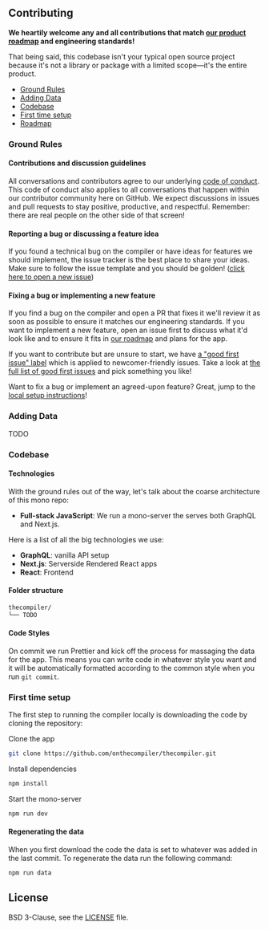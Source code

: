 ## Contributing

**We heartily welcome any and all contributions that match [our product roadmap](https://github.com/onthecompiler/thecompiler/projects/2) and engineering standards!**

That being said, this codebase isn't your typical open source project because it's not a library or package with a limited scope—it's the entire product.

- [Ground Rules](#ground-rules)
- [Adding Data](#adding-data)
- [Codebase](#codebase)
- [First time setup](#first-time-setup)
- [Roadmap](https://github.com/onthecompiler/thecompiler/projects/2)

### Ground Rules

#### Contributions and discussion guidelines

All conversations and contributors agree to our underlying [code of conduct](https://github.com/onthecompiler/thecompiler/blob/master/CODE_OF_CONDUCT.md). This code of conduct also applies to all conversations that happen within our contributor community here on GitHub. We expect discussions in issues and pull requests to stay positive, productive, and respectful. Remember: there are real people on the other side of that screen!

#### Reporting a bug or discussing a feature idea

If you found a technical bug on the compiler or have ideas for features we should implement, the issue tracker is the best place to share your ideas. Make sure to follow the issue template and you should be golden! ([click here to open a new issue](https://github.com/onthecompiler/thecompiler/issues/new/choose))

#### Fixing a bug or implementing a new feature

If you find a bug on the compiler and open a PR that fixes it we'll review it as soon as possible to ensure it matches our engineering standards. If you want to implement a new feature, open an issue first to discuss what it'd look like and to ensure it fits in [our roadmap](https://github.com/onthecompiler/thecompiler/projects/2) and plans for the app.

If you want to contribute but are unsure to start, we have [a "good first issue" label](https://github.com/onthecompiler/thecompiler/issues?q=is%3Aissue+is%3Aopen+label%3A%22good+first+issue%22) which is applied to newcomer-friendly issues. Take a look at [the full list of good first issues](https://github.com/onthecompiler/thecompiler/issues?q=is%3Aissue+is%3Aopen+label%3A%22good+first+issue%22) and pick something you like!

Want to fix a bug or implement an agreed-upon feature? Great, jump to the [local setup instructions](#first-time-setup)!

### Adding Data

TODO

### Codebase

#### Technologies

With the ground rules out of the way, let's talk about the coarse architecture of this mono repo:

- **Full-stack JavaScript**: We run a mono-server the serves both GraphQL and Next.js.

Here is a list of all the big technologies we use:

- **GraphQL**: vanilla API setup
- **Next.js**: Serverside Rendered React apps
- **React**: Frontend

#### Folder structure

```sh
thecompiler/
└── TODO
```

#### Code Styles

On commit we run Prettier and kick off the process for massaging the data for the app. This means you can write code in whatever style you want and it will be automatically formatted according to the common style when you run `git commit`.

### First time setup

The first step to running the compiler locally is downloading the code by cloning the repository:

Clone the app

```sh
git clone https://github.com/onthecompiler/thecompiler.git
```

Install dependencies

```sh
npm install
```

Start the mono-server

```sh
npm run dev
```

#### Regenerating the data

When you first download the code the data is set to whatever was added in the last commit. To regenerate the data run the following command:

```sh
npm run data
```

## License

BSD 3-Clause, see the [LICENSE](./LICENSE) file.

```

```
